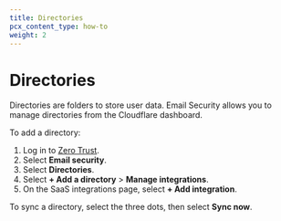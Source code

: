 ```yaml
---
title: Directories
pcx_content_type: how-to
weight: 2
---
```


# Directories

Directories are folders to store user data. Email Security allows you to manage directories from the Cloudflare dashboard.

To add a directory:

1. Log in to [Zero Trust](https://one.dash.cloudflare.com/).
2. Select **Email security**.
3. Select **Directories**.
4. Select **+ Add a directory** > **Manage integrations**.
5. On the SaaS integrations page, select **+ Add integration**.

To sync a directory, select the three dots, then select **Sync now**.